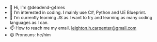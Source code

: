 - 👋 Hi, I’m @deadend-g4mes
- 👀 I’m interested in coding. I mainly use C#, Python and UE Blueprint.
- 🌱 I’m currently learning JS as I want to try and learning as many coding languages as I can.
- 📫 How to reach me my email. leighton.h.carpenter@gmail.com
- 😄 Pronouns: he/him

<!---
deadend-g4mes/deadend-g4mes is a ✨ special ✨ repository because its `README.md` (this file) appears on your GitHub profile.
You can click the Preview link to take a look at your changes.
--->
